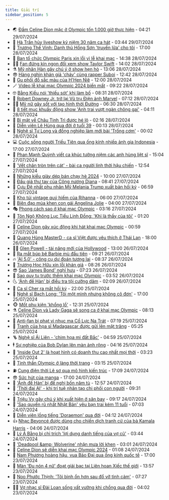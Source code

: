 ```yaml
---
title: Giải trí
sidebar_position: 5
---
```


<!-- vnexpress-giai-tri:START -->
- 🌏 [Đầm Celine Dion mặc ở Olympic tốn 1.000 giờ thực hiện](https://vnexpress.net/dam-celine-dion-mac-o-olympic-ton-1-000-gio-thuc-hien-4775153.html) - 04:21 29/07/2024
- 💫 [Hà Trần hủy liveshow kỷ niệm 30 năm ca hát](https://vnexpress.net/ha-tran-huy-liveshow-ky-niem-30-nam-ca-hat-4775119.html) - 03:44 29/07/2024
- 🌮 [Trương Thế Vinh: Danh thủ Hồng Sơn &#39;truyền lửa&#39; cho tôi](https://vnexpress.net/truong-the-vinh-danh-thu-hong-son-truyen-lua-cho-toi-4773982.html) - 17:00 28/07/2024
- 🧠 [Ban tổ chức Olympic Paris xin lỗi vì lễ khai mạc](https://vnexpress.net/ban-to-chuc-olympic-paris-xin-loi-vi-le-khai-mac-4774984.html) - 14:38 28/07/2024
- 👨‍🏫 [Fan đứng kín ngọn đồi xem show Taylor Swift](https://vnexpress.net/fan-dung-kin-ngon-doi-xem-show-taylor-swift-4774966.html) - 14:02 28/07/2024
- ⚗️ [Mỹ nhân Hàn gây chú ý ở show hẹn hò](https://vnexpress.net/my-nhan-han-gay-chu-y-o-show-hen-ho-4774940.html) - 13:06 28/07/2024
- 😎 [Hàng nghìn khán giả &#39;cháy&#39; cùng rapper Suboi](https://vnexpress.net/hang-nghin-khan-gia-chay-cung-rapper-suboi-4774897.html) - 12:42 28/07/2024
- 🫣 [Gu phối đồ sắc màu của H&#39;Hen Niê](https://vnexpress.net/gu-phoi-do-sac-mau-cua-h-hen-nie-4774510.html) - 12:00 28/07/2024
- 🪄 [Video lễ khai mạc Olympic 2024 biến mất](https://vnexpress.net/video-le-khai-mac-olympic-2024-bien-mat-4774916.html) - 09:22 28/07/2024
- 🤓 [Bằng Kiều nói &#39;thiếu sót&#39; khi làm bố](https://vnexpress.net/bang-kieu-noi-thieu-sot-khi-lam-bo-4774853.html) - 08:31 28/07/2024
- 🫶 [Robert Downey Jr. trở lại Vũ trụ Điện ảnh Marvel](https://vnexpress.net/robert-downey-jr-tro-lai-vu-tru-dien-anh-marvel-4774873.html) - 07:12 28/07/2024
- 🧑‍🏫 [Mỹ nữ gây sốt với tạo hình thời Đường](https://vnexpress.net/my-nu-gay-sot-voi-tao-hinh-thoi-duong-4774865.html) - 06:30 28/07/2024
- 🦄 [8 tiết mục khuấy động show &#39;Anh trai vượt ngàn chông gai&#39;](https://vnexpress.net/8-tiet-muc-khuay-dong-show-anh-trai-vuot-ngan-chong-gai-4774825.html) - 04:11 28/07/2024
- 💫 [Bí mật về Châu Tinh Trì được hé lộ](https://vnexpress.net/bi-mat-ve-chau-tinh-tri-duoc-he-lo-4774820.html) - 02:16 28/07/2024
- 🎊 [Diễn viên Lê Hùng qua đời ở tuổi 39](https://vnexpress.net/dien-vien-le-hung-qua-doi-o-tuoi-39-4773748.html) - 00:13 28/07/2024
- 👹 [Nghệ sĩ Tự Long và đồng nghiệp làm mới bài &#39;Trống cơm&#39;](https://vnexpress.net/nghe-si-tu-long-va-dong-nghiep-lam-moi-bai-trong-com-4774797.html) - 00:02 28/07/2024
- 💻 [Cuộc sống người Triều Tiên qua ống kính nhiếp ảnh gia Indonesia](https://vnexpress.net/cuoc-song-nguoi-trieu-tien-qua-ong-kinh-nhiep-anh-gia-indonesia-4774304.html) - 17:00 27/07/2024
- 🤡 [Phan Mạnh Quỳnh viết ca khúc tưởng niệm các anh hùng liệt sĩ](https://vnexpress.net/phan-manh-quynh-viet-ca-khuc-tuong-niem-cac-anh-hung-liet-si-4774732.html) - 15:04 27/07/2024
- 🥰 [&#39;Vết chân tròn trên cát&#39; - bài ca người lính thời hậu chiến](https://vnexpress.net/vet-chan-tron-tren-cat-bai-ca-nguoi-linh-thoi-hau-chien-4774668.html) - 12:54 27/07/2024
- 🚀 [Những kiểu giày dép bán chạy hè 2024](https://vnexpress.net/nhung-kieu-giay-dep-ban-chay-he-2024-4774537.html) - 10:00 27/07/2024
- 📝 [Đấu giá thư tay của Công nương Diana](https://vnexpress.net/dau-gia-thu-tay-cua-cong-nuong-diana-4774708.html) - 08:41 27/07/2024
- 🐲 [Cựu Đệ nhất phu nhân Mỹ Melania Trump xuất bản hồi ký](https://vnexpress.net/cuu-de-nhat-phu-nhan-my-melania-trump-xuat-ban-hoi-ky-4774682.html) - 06:59 27/07/2024
- 🎃 [Kho túi vintage quý hiếm của Rihanna](https://vnexpress.net/kho-tui-vintage-quy-hiem-cua-rihanna-4774500.html) - 06:00 27/07/2024
- 🤠 [Biên đạo múa khen con gái Angelina Jolie](https://vnexpress.net/bien-dao-mua-khen-con-gai-angelina-jolie-4774626.html) - 04:00 27/07/2024
- 🎭 [Phong cách sao ở khai mạc Olympic](https://vnexpress.net/phong-cach-sao-o-khai-mac-olympic-4774658.html) - 03:16 27/07/2024
- 🧰 [Tôn Ngộ Không Lục Tiểu Linh Đồng: &#39;Khỉ là thầy của tôi&#39;](https://vnexpress.net/ton-ngo-khong-luc-tieu-linh-dong-khi-la-thay-cua-toi-4774600.html) - 01:20 27/07/2024
- 🦍 [Celine Dion gây xúc động khi hát khai mạc Olympic](https://vnexpress.net/celine-dion-gay-xuc-dong-khi-hat-khai-mac-olympic-4774614.html) - 00:59 27/07/2024
- 🌝 [Quang Hùng MasterD - ca sĩ Việt được yêu thích ở Thái Lan](https://vnexpress.net/quang-hung-masterd-ca-si-viet-duoc-yeu-thich-o-thai-lan-4772800.html) - 18:00 26/07/2024
- 🧑‍💻 [Glen Powell - tài năng mới của Hollywood](https://vnexpress.net/glen-powell-tai-nang-moi-cua-hollywood-4772941.html) - 13:00 26/07/2024
- 🥸 [Ra mắt búp bê Barbie mù đầu tiên](https://vnexpress.net/ra-mat-bup-be-barbie-mu-dau-tien-4773905.html) - 09:21 26/07/2024
- 🔥 [&#39;AI 5.0&#39; - công cụ dự đoán tương lai](https://vnexpress.net/ai-5-0-cong-cu-du-doan-tuong-lai-4774389.html) - 08:37 26/07/2024
- 🐎 [Trương Học Hữu xin lỗi khán giả](https://vnexpress.net/truong-hoc-huu-xin-loi-khan-gia-4774463.html) - 08:26 26/07/2024
- 😎 [Sao &#39;James Bond&#39; nghỉ hưu](https://vnexpress.net/sao-james-bond-nghi-huu-4774306.html) - 07:23 26/07/2024
- 🦄 [Sao quy tụ trước thềm khai mạc Olympic](https://vnexpress.net/sao-quy-tu-truoc-them-khai-mac-olympic-4774345.html) - 03:52 26/07/2024
- 🌜 [&#39;Ảnh đế Hàn&#39; bị điều tra tội cưỡng dâm](https://vnexpress.net/anh-de-han-bi-dieu-tra-toi-cuong-dam-4774311.html) - 02:09 26/07/2024
- 🚦 [Ca sĩ Cher ra mắt hồi ký](https://vnexpress.net/ca-si-cher-ra-mat-hoi-ky-4774194.html) - 22:00 25/07/2024
- 🧐 [Nghệ sĩ Bạch Long: &#39;Tôi một mình nhưng không cô đơn&#39;](https://vnexpress.net/nghe-si-bach-long-toi-mot-minh-nhung-khong-co-don-4774027.html) - 17:00 25/07/2024
- 🐵 [Mốt phụ kiện &#39;khổng lồ&#39;](https://vnexpress.net/mot-phu-kien-khong-lo-4773687.html) - 12:31 25/07/2024
- ⚗️ [Celine Dion và Lady Gaga sẽ song ca ở khai mạc Olympic](https://vnexpress.net/celine-dion-va-lady-gaga-se-song-ca-o-khai-mac-olympic-4774081.html) - 08:13 25/07/2024
- 👺 [Anti-fan bị phạt vì nhục mạ Cổ Lực Na Trát](https://vnexpress.net/anti-fan-bi-phat-vi-nhuc-ma-co-luc-na-trat-4774060.html) - 07:19 25/07/2024
- 🌊 [Tranh của họa sĩ Madagascar được gửi lên mặt trăng](https://vnexpress.net/tranh-cua-hoa-si-madagascar-duoc-gui-len-mat-trang-4773965.html) - 05:25 25/07/2024
- 🪜 [Nghệ sĩ Ái Liên - &#39;chim họa mi đất Bắc&#39;](https://vnexpress.net/nghe-si-ai-lien-chim-hoa-mi-dat-bac-4773847.html) - 04:59 25/07/2024
- 🕴 [Sự nghiệp của Bob Dylan lên màn ảnh rộng](https://vnexpress.net/su-nghiep-cua-bob-dylan-len-man-anh-rong-4773943.html) - 04:16 25/07/2024
- 💃 [&#39;Inside Out 2&#39; là hoạt hình có doanh thu cao nhất mọi thời](https://vnexpress.net/inside-out-2-la-hoat-hinh-co-doanh-thu-cao-nhat-moi-thoi-4773911.html) - 03:23 25/07/2024
- 🦄 [Tinh thần Olympic ở làng thời trang](https://vnexpress.net/tinh-than-olympic-o-lang-thoi-trang-4773826.html) - 03:15 25/07/2024
- ⛽️ [Cung điện thời Lê sơ qua mô hình kiến trúc](https://vnexpress.net/cung-dien-thoi-le-so-qua-mo-hinh-kien-truc-4773311.html) - 17:09 24/07/2024
- 😎 [Sức hút của manga](https://vnexpress.net/suc-hut-cua-manga-4767271.html) - 17:00 24/07/2024
- 🌊 [&#39;Ảnh đế Hàn&#39; bị đề nghị bốn năm tù](https://vnexpress.net/anh-de-han-bi-de-nghi-bon-nam-tu-4773804.html) - 12:57 24/07/2024
- 🐲 [&#39;Thời đại AI&#39; - khi trí tuệ nhân tạo chi phối con người](https://vnexpress.net/thoi-dai-ai-khi-tri-tue-nhan-tao-chi-phoi-con-nguoi-4773391.html) - 09:31 24/07/2024
- 💂 [Triệu Vy gây chú ý khi xuất hiện ở sân bay](https://vnexpress.net/trieu-vy-gay-chu-y-khi-xuat-hien-o-san-bay-4773751.html) - 09:17 24/07/2024
- 🙉 [&#39;Sao quyến rũ nhất Nhật Bản&#39; yêu bạn trai kém 11 tuổi](https://vnexpress.net/sao-quyen-ru-nhat-nhat-ban-yeu-ban-trai-kem-11-tuoi-4773614.html) - 07:03 24/07/2024
- 💪 [Diễn viên lồng tiếng &#39;Doraemon&#39; qua đời](https://vnexpress.net/dien-vien-long-tieng-doraemon-qua-doi-4773622.html) - 04:12 24/07/2024
- 👍 [Nhạc Beyoncé được dùng cho chiến dịch tranh cử của bà Kamala Harris](https://vnexpress.net/nhac-beyonce-duoc-dung-cho-chien-dich-tranh-cu-cua-ba-kamala-harris-4773556.html) - 04:06 24/07/2024
- 💪 [Lý Á Bằng bị chỉ trích &#39;lợi dụng danh tiếng của vợ cũ&#39;](https://vnexpress.net/ly-a-bang-bi-chi-trich-loi-dung-danh-tieng-cua-vo-cu-4773572.html) - 03:44 24/07/2024
- 💄 [&#39;Deadpool &amp;amp; Wolverine&#39; nhận mưa lời khen](https://vnexpress.net/deadpool-wolverine-nhan-mua-loi-khen-4773513.html) - 03:01 24/07/2024
- 🦩 [Celine Dion sẽ diễn khai mạc Olympic 2024](https://vnexpress.net/celine-dion-se-dien-khai-mac-olympic-2024-4773511.html) - 01:08 24/07/2024
- 🥸 [Nam Phương hoàng hậu, vua Bảo Đại qua ống kính quốc tế](https://vnexpress.net/nam-phuong-hoang-hau-vua-bao-dai-qua-ong-kinh-quoc-te-4773261.html) - 17:00 23/07/2024
- 🧰 [Màn &#39;Đu nón 4 nữ&#39; đoạt giải bạc tại Liên hoan Xiếc thế giới](https://vnexpress.net/man-du-non-4-nu-doat-giai-bac-tai-lien-hoan-xiec-the-gioi-4773445.html) - 13:57 23/07/2024
- 💼 [Noo Phước Thịnh: &#39;Tôi bình ổn hơn sau đổ vỡ tình cảm&#39;](https://vnexpress.net/noo-phuoc-thinh-toi-binh-on-hon-sau-do-vo-tinh-cam-4771447.html) - 07:27 23/07/2024
- 🧑‍💻 [Vợ nhạc sĩ Đài Loan sống vất vưởng khi chồng qua đời](https://vnexpress.net/vo-nhac-si-dai-loan-song-vat-vuong-khi-chong-qua-doi-4773191.html) - 04:02 23/07/2024<!-- vnexpress-giai-tri:END -->
